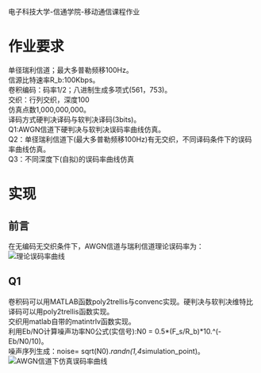 电子科技大学-信通学院-移动通信课程作业
# 作业要求
单径瑞利信道；最大多普勒频移100Hz。<br>
信源比特速率R_b:100Kbps。<br>
卷积编码：码率1/2；八进制生成多项式(561，753)。<br>
交织：行列交织，深度100<br>
仿真点数1,000,000,000。<br>
译码方式硬判决译码与软判决译码(3bits)。<br>
Q1:AWGN信道下硬判决与软判决误码率曲线仿真。<br>Q2：单径瑞利信道下(最大多普勒频移100Hz)有无交织，不同译码条件下的误码率曲线仿真。<br>Q3：不同深度下(自拟)的误码率曲线仿真<br>
# 实现
## 前言
在无编码无交织条件下，AWGN信道与瑞利信道理论误码率为：<br>
![理论误码率曲线](https://github.com/Egoqing/Rayleigh-Model/blob/master/result/theoretical.jpg)<br>
## Q1
卷积码可以用MATLAB函数poly2trellis与convenc实现。硬判决与软判决维特比译码可以用poly2trellis函数实现。<br>
交织用matlab自带的matintrlv函数实现。<br>
利用Eb/NO计算噪声功率N0公式(实信号):N0 = 0.5*(F_s/R_b)*10.^(-Eb/N0/10)。<br>
噪声序列生成：noise= sqrt(N0).*randn(1,4*simulation_point)。<br>
![AWGN信道下仿真误码率曲线](https://github.com/Egoqing/Rayleigh-Model/blob/master/result/q1.jpg)<br>
